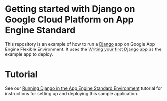 # Getting started with Django on Google Cloud Platform on App Engine Standard

This repository is an example of how to run a [Django](https://www.djangoproject.com/) 
app on Google App Engine Flexible Environment. It uses the 
[Writing your first Django app](https://docs.djangoproject.com/en/1.9/intro/tutorial01/) as the 
example app to deploy.


# Tutorial
See our [Running Django in the App Engine Standard Environment](https://cloud.google.com/python/django/appengine) tutorial for instructions for setting up and deploying this sample application.
